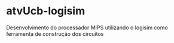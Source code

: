 # atvUcb-logisim
Desenvolvimento do processador MIPS utilizando o logisim como ferramenta de construção dos circuitos 
